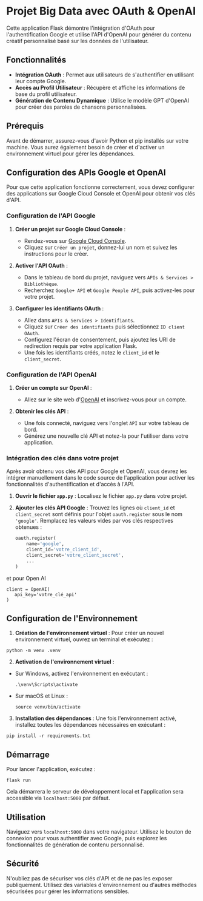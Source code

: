 # Projet Big Data avec OAuth & OpenAI

Cette application Flask démontre l'intégration d'OAuth pour l'authentification Google et utilise l'API d'OpenAI pour générer du contenu créatif personnalisé basé sur les données de l'utilisateur.

## Fonctionnalités

- **Intégration OAuth** : Permet aux utilisateurs de s'authentifier en utilisant leur compte Google.
- **Accès au Profil Utilisateur** : Récupère et affiche les informations de base du profil utilisateur.
- **Génération de Contenu Dynamique** : Utilise le modèle GPT d'OpenAI pour créer des paroles de chansons personnalisées.

## Prérequis

Avant de démarrer, assurez-vous d'avoir Python et pip installés sur votre machine. Vous aurez également besoin de créer et d'activer un environnement virtuel pour gérer les dépendances.

## Configuration des APIs Google et OpenAI

Pour que cette application fonctionne correctement, vous devez configurer des applications sur Google Cloud Console et OpenAI pour obtenir vos clés d'API.

### Configuration de l'API Google

1. **Créer un projet sur Google Cloud Console** :
   - Rendez-vous sur [Google Cloud Console](https://console.cloud.google.com/).
   - Cliquez sur `Créer un projet`, donnez-lui un nom et suivez les instructions pour le créer.

2. **Activer l'API OAuth** :
   - Dans le tableau de bord du projet, naviguez vers `APIs & Services > Bibliothèque`.
   - Recherchez `Google+ API` et `Google People API`, puis activez-les pour votre projet.

3. **Configurer les identifiants OAuth** :
   - Allez dans `APIs & Services > Identifiants`.
   - Cliquez sur `Créer des identifiants` puis sélectionnez `ID client OAuth`.
   - Configurez l'écran de consentement, puis ajoutez les URI de redirection requis par votre application Flask.
   - Une fois les identifiants créés, notez le `client_id` et le `client_secret`.

### Configuration de l'API OpenAI

1. **Créer un compte sur OpenAI** :
   - Allez sur le site web d'[OpenAI](https://www.openai.com/) et inscrivez-vous pour un compte.

2. **Obtenir les clés API** :
   - Une fois connecté, naviguez vers l'onglet `API` sur votre tableau de bord.
   - Générez une nouvelle clé API et notez-la pour l'utiliser dans votre application.

### Intégration des clés dans votre projet

Après avoir obtenu vos clés API pour Google et OpenAI, vous devrez les intégrer manuellement dans le code source de l'application pour activer les fonctionnalités d'authentification et d'accès à l'API.

1. **Ouvrir le fichier `app.py`** :
   Localisez le fichier `app.py` dans votre projet.

2. **Ajouter les clés API Google** :
   Trouvez les lignes où `client_id` et `client_secret` sont définis pour l'objet `oauth.register` sous le nom `'google'`. Remplacez les valeurs vides par vos clés respectives obtenues :
   ```python
   oauth.register(
       name='google',
       client_id='votre_client_id',
       client_secret='votre_client_secret',
       ...
   )
 et pour Open AI
 ```
client = OpenAI(
    api_key='votre_clé_api'
)

 ```

## Configuration de l'Environnement

1. **Création de l'environnement virtuel** :
   Pour créer un nouvel environnement virtuel, ouvrez un terminal et exécutez :

```
python -m venv .venv
```


2. **Activation de l'environnement virtuel** :
- Sur Windows, activez l'environnement en exécutant :
  ```
  .\venv\Scripts\activate
  ```
- Sur macOS et Linux :
  ```
  source venv/bin/activate
  ```

3. **Installation des dépendances** :
Une fois l'environnement activé, installez toutes les dépendances nécessaires en exécutant :

```
pip install -r requirements.txt
```
## Démarrage

Pour lancer l'application, exécutez :
```
flask run
```
Cela démarrera le serveur de développement local et l'application sera accessible via `localhost:5000` par défaut.

## Utilisation

Naviguez vers `localhost:5000` dans votre navigateur. Utilisez le bouton de connexion pour vous authentifier avec Google, puis explorez les fonctionnalités de génération de contenu personnalisé.

## Sécurité

N'oubliez pas de sécuriser vos clés d'API et de ne pas les exposer publiquement. Utilisez des variables d'environnement ou d'autres méthodes sécurisées pour gérer les informations sensibles.

